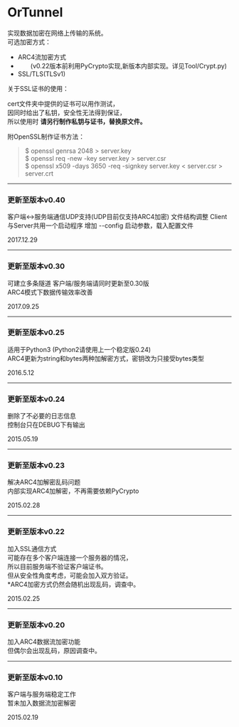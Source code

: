 # OrTunnel  
  
实现数据加密在网络上传输的系统。  
可选加密方式：  

* ARC4流加密方式  
* 　　(v0.22版本前利用PyCrypto实现,新版本内部实现。详见Tool/Crypt.py)  
* SSL/TLS(TLSv1)  
  
关于SSL证书的使用：  

cert文件夹中提供的证书可以用作测试，  
因同时给出了私钥，安全性无法得到保证，  
所以使用时 **请另行制作私钥与证书，替换原文件。**  
  
附OpenSSL制作证书方法：  

>$ openssl genrsa 2048 > server.key  
>$ openssl req -new -key server.key > server.csr  
>$ openssl x509 -days 3650 -req -signkey server.key < server.csr > server.crt  
  

----  
### 更新至版本v0.40  

客户端<->服务端通信UDP支持(UDP目前仅支持ARC4加密)
文件结构调整
Client与Server共用一个启动程序
增加 --config 启动参数，载入配置文件

2017.12.29

----  
### 更新至版本v0.30  
  
可建立多条隧道 客户端/服务端请同时更新至0.30版  
ARC4模式下数据传输效率改善  
  
2017.09.25  

----  
### 更新至版本v0.25  
  
适用于Python3 (Python2请使用上一个稳定版0.24)  
ARC4更新为string和bytes两种加解密方式，密钥改为只接受bytes类型  
  
2016.5.12  

----  
### 更新至版本v0.24  
  
删除了不必要的日志信息  
控制台只在DEBUG下有输出    
  
2015.05.19  

----  
### 更新至版本v0.23  
  
解决ARC4加解密乱码问题  
内部实现ARC4加解密，不再需要依赖PyCrypto  
  
2015.02.28  
  
----
### 更新至版本v0.22  
  
加入SSL通信方式  
可能存在多个客户端连接一个服务器的情况，  
所以目前服务端不验证客户端证书。  
但从安全性角度考虑，可能会加入双方验证。  
*ARC4加密方式仍然会随机出现乱码，调查中。  
  
2015.02.25  
  
----
### 更新至版本v0.20  
  
加入ARC4数据流加密功能  
但偶尔会出现乱码，原因调查中。  
  
----  
### 更新至版本v0.10   
  
客户端与服务端稳定工作  
暂未加入数据流加密解密  
  
2015.02.19  
  
  
